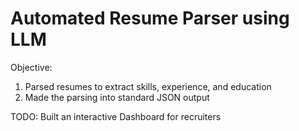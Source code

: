 # Automated Resume Parser using LLM

Objective:
1. Parsed resumes to extract skills, experience, and education
2. Made the parsing into standard JSON output

TODO: Built an interactive Dashboard for recruiters
